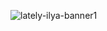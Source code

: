 ![lately-ilya-banner1](https://user-images.githubusercontent.com/118938190/203648519-ad6c8142-aad6-4707-b6be-617adf6f5342.png)
